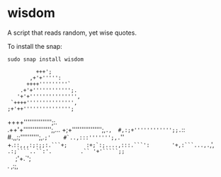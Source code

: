 # wisdom
A script that reads random, yet wise quotes. 

To install the snap:

`sudo snap install wisdom`



                           
             +++';         
           ,+'+''''':      
          ++++'''''''''`   
        .+'+'''''''''''';. 
       '+'+''''''''''''''',
     `++++''''''''''''''', 
    ;+'++''''''''''''''';  
   ++++''''''''''''''';:.  
 .++'+''''''''''''''';,... 
 +;+'''''''''''''''';,``., 
 #,:;+'''''''''''';;.``::  
 #.,,:;'''''''''';,.``;'   
 #`..,:::''''''';,.``''    
 +.``::,,,:;:;;:.```+;     
 :+;`:;....,:::.```':      
   '+,:```...,.``,',       
    `.:;````..``:'.        
   .`` '+'`````;;`         
 `  `    ;'+.`';           
   .       ,:;,            
                           
                       
                                                                                                    
                                                                                                    
                                                                                                    
                                                                                                    
